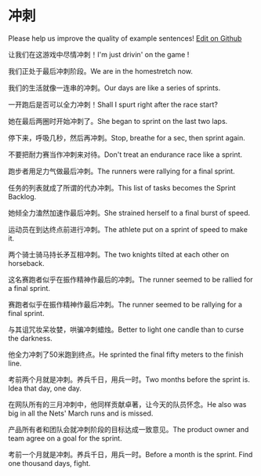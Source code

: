 # 冲刺

Please help us improve the quality of example sentences! [Edit on Github](https://github.com/jiyushe/jiyu-example-sentence-source/blob/main/chinese/chongci.md)

<p><span class="chinese">让我们在这游戏中尽情冲刺！</span><span class="english">I'm just drivin' on the game !</span></p>

<p><span class="chinese">我们正处于最后冲刺阶段。</span><span class="english">We are in the homestretch now.</span></p>

<p><span class="chinese">我们的生活就像一连串的冲刺。</span><span class="english">Our days are like a series of sprints.</span></p>

<p><span class="chinese">一开跑后是否可以全力冲刺！</span><span class="english">Shall I spurt right after the race start?</span></p>

<p><span class="chinese">她在最后两圈时开始冲刺了。</span><span class="english">She began to sprint on the last two laps.</span></p>

<p><span class="chinese">停下来，呼吸几秒，然后再冲刺。</span><span class="english">Stop, breathe for a sec, then sprint again.</span></p>

<p><span class="chinese">不要把耐力赛当作冲刺来对待。</span><span class="english">Don't treat an endurance race like a sprint.</span></p>

<p><span class="chinese">跑步者用足力气做最后冲刺。</span><span class="english">The runners were rallying for a final sprint.</span></p>

<p><span class="chinese">任务的列表就成了所谓的代办冲刺。</span><span class="english">This list of tasks becomes the Sprint Backlog.</span></p>

<p><span class="chinese">她倾全力溘然加速作最后冲刺。</span><span class="english">She strained herself to a final burst of speed.</span></p>

<p><span class="chinese">运动员在到达终点前进行冲刺。</span><span class="english">The athlete put on a sprint of speed to make it.</span></p>

<p><span class="chinese">两个骑士骑马持长矛互相冲刺。</span><span class="english">The two knights tilted at each other on horseback.</span></p>

<p><span class="chinese">这名赛跑者似乎在振作精神作最后的冲刺。</span><span class="english">The runner seemed to be rallied for a final sprint.</span></p>

<p><span class="chinese">赛跑者似乎在振作精神作最后冲刺。</span><span class="english">The runner seemed to be rallying for a final sprint.</span></p>

<p><span class="chinese">与其诅咒妆呆妆婪，哄骗冲刺蜡烛。</span><span class="english">Better to light one candle than to curse the darkness.</span></p>

<p><span class="chinese">他全力冲刺了50米跑到终点。</span><span class="english">He sprinted the final fifty meters to the finish line.</span></p>

<p><span class="chinese">考前两个月就是冲刺。养兵千日，用兵一时。</span><span class="english">Two months before the sprint is. Idea that day, one day.</span></p>

<p><span class="chinese">在网队所有的三月冲刺中，他同样贡献卓著，让今天的队员怀念。</span><span class="english">He also was big in all the Nets' March runs and is missed.</span></p>

<p><span class="chinese">产品所有者和团队会就冲刺阶段的目标达成一致意见。</span><span class="english">The product owner and team agree on a goal for the sprint.</span></p>

<p><span class="chinese">考前一个月就是冲刺。养兵千日，用兵一时。</span><span class="english">Before a month is the sprint. Find one thousand days, fight.</span></p>

